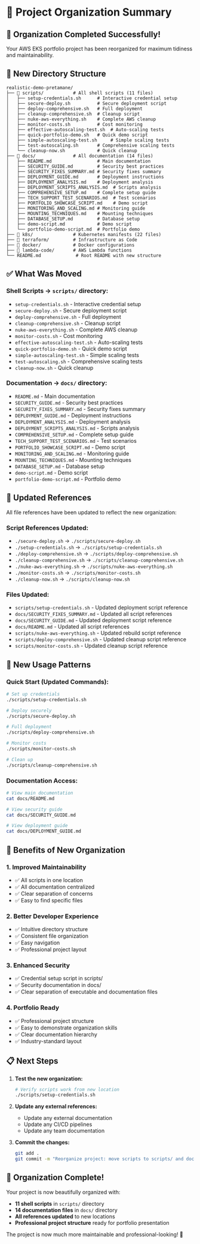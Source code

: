# 📁 Project Organization Summary

## 🎯 **Organization Completed Successfully!**

Your AWS EKS portfolio project has been reorganized for maximum tidiness and maintainability.

## 📂 **New Directory Structure**

```
realistic-demo-pretamane/
├── 📁 scripts/           # All shell scripts (11 files)
│   ├── setup-credentials.sh      # Interactive credential setup
│   ├── secure-deploy.sh          # Secure deployment script
│   ├── deploy-comprehensive.sh   # Full deployment
│   ├── cleanup-comprehensive.sh  # Cleanup script
│   ├── nuke-aws-everything.sh    # Complete AWS cleanup
│   ├── monitor-costs.sh          # Cost monitoring
│   ├── effective-autoscaling-test.sh  # Auto-scaling tests
│   ├── quick-portfolio-demo.sh   # Quick demo script
│   ├── simple-autoscaling-test.sh     # Simple scaling tests
│   ├── test-autoscaling.sh       # Comprehensive scaling tests
│   └── cleanup-now.sh            # Quick cleanup
├── 📁 docs/              # All documentation (14 files)
│   ├── README.md                 # Main documentation
│   ├── SECURITY_GUIDE.md         # Security best practices
│   ├── SECURITY_FIXES_SUMMARY.md # Security fixes summary
│   ├── DEPLOYMENT_GUIDE.md       # Deployment instructions
│   ├── DEPLOYMENT_ANALYSIS.md    # Deployment analysis
│   ├── DEPLOYMENT_SCRIPTS_ANALYSIS.md  # Scripts analysis
│   ├── COMPREHENSIVE_SETUP.md    # Complete setup guide
│   ├── TECH_SUPPORT_TEST_SCENARIOS.md  # Test scenarios
│   ├── PORTFOLIO_SHOWCASE_SCRIPT.md    # Demo script
│   ├── MONITORING_AND_SCALING.md # Monitoring guide
│   ├── MOUNTING_TECHNIQUES.md    # Mounting techniques
│   ├── DATABASE_SETUP.md         # Database setup
│   ├── demo-script.md            # Demo script
│   └── portfolio-demo-script.md  # Portfolio demo
├── 📁 k8s/               # Kubernetes manifests (22 files)
├── 📁 terraform/         # Infrastructure as Code
├── 📁 docker/            # Docker configurations
├── 📁 lambda-code/       # AWS Lambda functions
└── README.md             # Root README with new structure
```

## ✅ **What Was Moved**

### **Shell Scripts → `scripts/` directory:**
- `setup-credentials.sh` - Interactive credential setup
- `secure-deploy.sh` - Secure deployment script
- `deploy-comprehensive.sh` - Full deployment
- `cleanup-comprehensive.sh` - Cleanup script
- `nuke-aws-everything.sh` - Complete AWS cleanup
- `monitor-costs.sh` - Cost monitoring
- `effective-autoscaling-test.sh` - Auto-scaling tests
- `quick-portfolio-demo.sh` - Quick demo script
- `simple-autoscaling-test.sh` - Simple scaling tests
- `test-autoscaling.sh` - Comprehensive scaling tests
- `cleanup-now.sh` - Quick cleanup

### **Documentation → `docs/` directory:**
- `README.md` - Main documentation
- `SECURITY_GUIDE.md` - Security best practices
- `SECURITY_FIXES_SUMMARY.md` - Security fixes summary
- `DEPLOYMENT_GUIDE.md` - Deployment instructions
- `DEPLOYMENT_ANALYSIS.md` - Deployment analysis
- `DEPLOYMENT_SCRIPTS_ANALYSIS.md` - Scripts analysis
- `COMPREHENSIVE_SETUP.md` - Complete setup guide
- `TECH_SUPPORT_TEST_SCENARIOS.md` - Test scenarios
- `PORTFOLIO_SHOWCASE_SCRIPT.md` - Demo script
- `MONITORING_AND_SCALING.md` - Monitoring guide
- `MOUNTING_TECHNIQUES.md` - Mounting techniques
- `DATABASE_SETUP.md` - Database setup
- `demo-script.md` - Demo script
- `portfolio-demo-script.md` - Portfolio demo

## 🔧 **Updated References**

All file references have been updated to reflect the new organization:

### **Script References Updated:**
- `./secure-deploy.sh` → `./scripts/secure-deploy.sh`
- `./setup-credentials.sh` → `./scripts/setup-credentials.sh`
- `./deploy-comprehensive.sh` → `./scripts/deploy-comprehensive.sh`
- `./cleanup-comprehensive.sh` → `./scripts/cleanup-comprehensive.sh`
- `./nuke-aws-everything.sh` → `./scripts/nuke-aws-everything.sh`
- `./monitor-costs.sh` → `./scripts/monitor-costs.sh`
- `./cleanup-now.sh` → `./scripts/cleanup-now.sh`

### **Files Updated:**
- `scripts/setup-credentials.sh` - Updated deployment script reference
- `docs/SECURITY_FIXES_SUMMARY.md` - Updated all script references
- `docs/SECURITY_GUIDE.md` - Updated deployment script reference
- `docs/README.md` - Updated all script references
- `scripts/nuke-aws-everything.sh` - Updated rebuild script reference
- `scripts/deploy-comprehensive.sh` - Updated cleanup script reference
- `scripts/monitor-costs.sh` - Updated cleanup script reference

## 🚀 **New Usage Patterns**

### **Quick Start (Updated Commands):**
```bash
# Set up credentials
./scripts/setup-credentials.sh

# Deploy securely
./scripts/secure-deploy.sh

# Full deployment
./scripts/deploy-comprehensive.sh

# Monitor costs
./scripts/monitor-costs.sh

# Clean up
./scripts/cleanup-comprehensive.sh
```

### **Documentation Access:**
```bash
# View main documentation
cat docs/README.md

# View security guide
cat docs/SECURITY_GUIDE.md

# View deployment guide
cat docs/DEPLOYMENT_GUIDE.md
```

## 🎯 **Benefits of New Organization**

### **1. Improved Maintainability**
- ✅ All scripts in one location
- ✅ All documentation centralized
- ✅ Clear separation of concerns
- ✅ Easy to find specific files

### **2. Better Developer Experience**
- ✅ Intuitive directory structure
- ✅ Consistent file organization
- ✅ Easy navigation
- ✅ Professional project layout

### **3. Enhanced Security**
- ✅ Credential setup script in scripts/
- ✅ Security documentation in docs/
- ✅ Clear separation of executable and documentation files

### **4. Portfolio Ready**
- ✅ Professional project structure
- ✅ Easy to demonstrate organization skills
- ✅ Clear documentation hierarchy
- ✅ Industry-standard layout

## 📋 **Next Steps**

1. **Test the new organization:**
   ```bash
   # Verify scripts work from new location
   ./scripts/setup-credentials.sh
   ```

2. **Update any external references:**
   - Update any external documentation
   - Update any CI/CD pipelines
   - Update any team documentation

3. **Commit the changes:**
   ```bash
   git add .
   git commit -m "Reorganize project: move scripts to scripts/ and docs to docs/"
   ```

## 🎉 **Organization Complete!**

Your project is now beautifully organized with:
- **11 shell scripts** in `scripts/` directory
- **14 documentation files** in `docs/` directory
- **All references updated** to new locations
- **Professional project structure** ready for portfolio presentation

The project is now much more maintainable and professional-looking! 🚀
